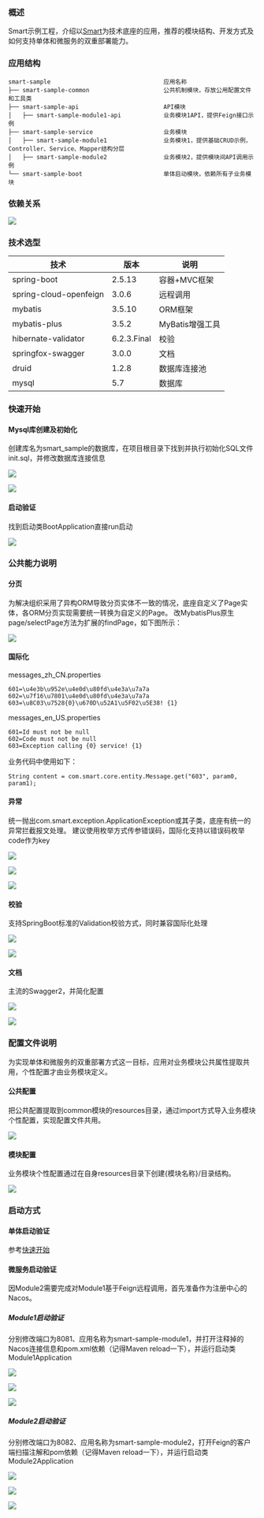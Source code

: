 ### 概述

Smart示例工程，介绍以[Smart](https://github.com/a466350665/smart)为技术底座的应用，推荐的模块结构、开发方式及如何支持单体和微服务的双重部署能力。

### 应用结构
```
smart-sample                                应用名称
├── smart-sample-common                     公共机制模块，存放公用配置文件和工具类
├── smart-sample-api                        API模块
│   ├── smart-sample-module1-api            业务模块1API，提供Feign接口示例
├── smart-sample-service                    业务模块
│   ├── smart-sample-module1                业务模块1，提供基础CRUD示例，Controller、Service、Mapper结构分层
│   ├── smart-sample-module2                业务模块2，提供模块间API调用示例
└── smart-sample-boot                       单体启动模块，依赖所有子业务模块
```

### 依赖关系

![](./image/relationship.png)

### 技术选型

| 技术                   | 版本    | 说明             |
| ---------------------- | ------- | ---------------- |
| spring-boot             | 2.5.13   | 容器+MVC框架     |
| spring-cloud-openfeign | 3.0.6   | 远程调用     |
| mybatis                | 3.5.10   | ORM框架          |
| mybatis-plus           | 3.5.2   | MyBatis增强工具  |
| hibernate-validator    | 6.2.3.Final   | 校验  |
| springfox-swagger      | 3.0.0   | 文档     |
| druid                  | 1.2.8   | 数据库连接池     |
| mysql                  | 5.7   | 数据库     |

### 快速开始

#### Mysql库创建及初始化
创建库名为smart_sample的数据库，在项目根目录下找到并执行初始化SQL文件init.sql，并修改数据库连接信息

![](./image/20.png)

![](./image/21.png)

#### 启动验证
找到启动类BootApplication直接run启动

![](./image/11.png)

### 公共能力说明

#### 分页
为解决组织采用了异构ORM导致分页实体不一致的情况，底座自定义了Page实体，各ORM分页实现需要统一转换为自定义的Page。
改MybatisPlus原生page/selectPage方法为扩展的findPage，如下图所示：

![](./image/01.jpg)

#### 国际化
messages_zh_CN.properties
```
601=\u4e3b\u952e\u4e0d\u80fd\u4e3a\u7a7a
602=\u7f16\u7801\u4e0d\u80fd\u4e3a\u7a7a
603=\u8C03\u7528{0}\u670D\u52A1\u5F02\u5E38! {1}
  ```
messages_en_US.properties
```
601=Id must not be null
602=Code must not be null
603=Exception calling {0} service! {1}
  ```
业务代码中使用如下：
```
String content = com.smart.core.entity.Message.get("603", param0, param1);
  ```

#### 异常
统一抛出com.smart.exception.ApplicationException或其子类，底座有统一的异常拦截报文处理。
建议使用枚举方式传参错误码，国际化支持以错误码枚举code作为key

![](./image/02.jpg)

![](./image/03.jpg)

![](./image/04.jpg)

#### 校验
支持SpringBoot标准的Validation校验方式，同时兼容国际化处理

![](./image/05.jpg)

![](./image/06.jpg)

#### 文档
主流的Swagger2，并简化配置

![](./image/07.png)

![](./image/08.png)

### 配置文件说明
为实现单体和微服务的双重部署方式这一目标，应用对业务模块公共属性提取共用，个性配置才由业务模块定义。

#### 公共配置
把公共配置提取到common模块的resources目录，通过import方式导入业务模块个性配置，实现配置文件共用。

![](./image/09.png)

#### 模块配置
业务模块个性配置通过在自身resources目录下创建{模块名称}/目录结构。

![](./image/10.png)

### 启动方式

#### 单体启动验证
参考[快速开始](https://github.com/a466350665/smart-sample#%E5%BF%AB%E9%80%9F%E5%BC%80%E5%A7%8B)

#### 微服务启动验证
因Module2需要完成对Module1基于Feign远程调用，首先准备作为注册中心的Nacos。

##### Module1启动验证
分别修改端口为8081、应用名称为smart-sample-module1，并打开注释掉的Nacos连接信息和pom.xml依赖（记得Maven reload一下），并运行启动类Module1Application

![](./image/12.png)

![](./image/13.png)

![](./image/14.png)

##### Module2启动验证
分别修改端口为8082、应用名称为smart-sample-module2，打开Feign的客户端扫描注解和pom依赖（记得Maven reload一下），并运行启动类Module2Application

![](./image/15.png)

![](./image/16.png)

![](./image/17.png)
